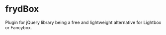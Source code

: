 # frydBox
Plugin for jQuery library being a free and lightweight alternative for Lightbox or Fancybox.
